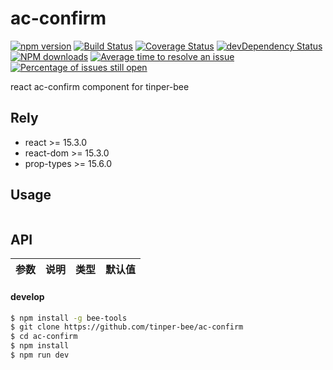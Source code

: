 # ac-confirm

[![npm version](https://img.shields.io/npm/v/ac-confirm.svg)](https://www.npmjs.com/package/ac-confirm)
[![Build Status](https://img.shields.io/travis/tinper-bee/ac-confirm/master.svg)](https://travis-ci.org/tinper-bee/ac-confirm)
[![Coverage Status](https://coveralls.io/repos/github/tinper-bee/ac-confirm/badge.svg?branch=master)](https://coveralls.io/github/tinper-bee/ac-confirm?branch=master)
[![devDependency Status](https://img.shields.io/david/dev/tinper-bee/ac-confirm.svg)](https://david-dm.org/tinper-bee/ac-confirm#info=devDependencies)
[![NPM downloads](http://img.shields.io/npm/dm/ac-confirm.svg?style=flat)](https://npmjs.org/package/ac-confirm)
[![Average time to resolve an issue](http://isitmaintained.com/badge/resolution/tinper-bee/ac-confirm.svg)](http://isitmaintained.com/project/tinper-bee/ac-confirm "Average time to resolve an issue")
[![Percentage of issues still open](http://isitmaintained.com/badge/open/tinper-bee/ac-confirm.svg)](http://isitmaintained.com/project/tinper-bee/ac-confirm "Percentage of issues still open")



react ac-confirm component for tinper-bee

## Rely

- react >= 15.3.0
- react-dom >= 15.3.0
- prop-types >= 15.6.0

## Usage

```js


```



## API

|参数|说明|类型|默认值|
|:--|:---:|:--:|---:|

#### develop

```sh
$ npm install -g bee-tools
$ git clone https://github.com/tinper-bee/ac-confirm
$ cd ac-confirm
$ npm install
$ npm run dev
```

